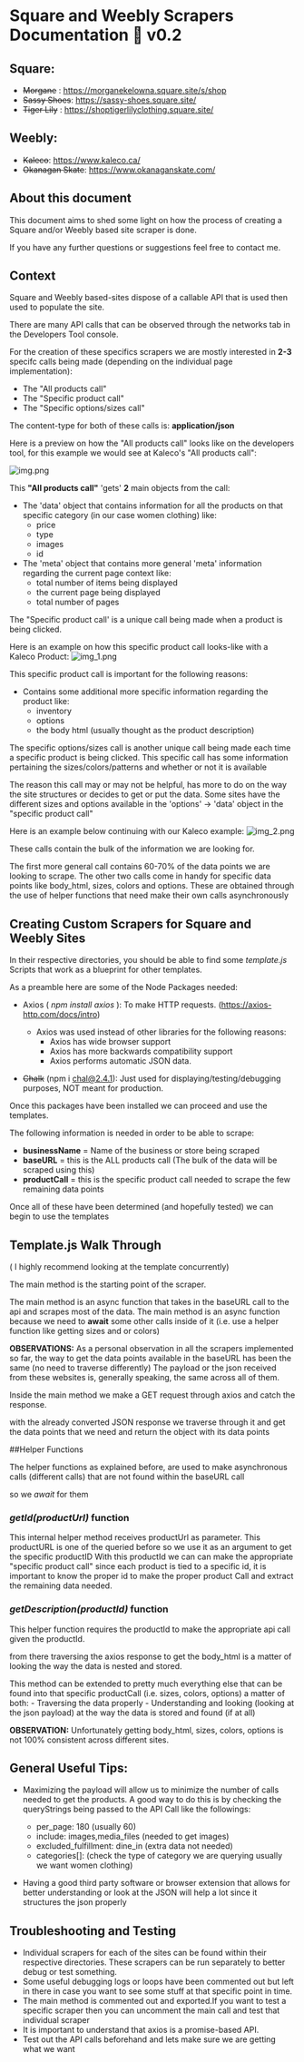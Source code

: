 # Square and Weebly Scrapers Documentation 📖 v0.2

## Square:
- ~~Morgane~~ : https://morganekelowna.square.site/s/shop
- ~~Sassy Shoes~~: https://sassy-shoes.square.site/
- ~~Tiger Lily~~ : https://shoptigerlilyclothing.square.site/

## Weebly:
- ~~Kaleco~~: https://www.kaleco.ca/
- ~~Okanagan Skate~~: https://www.okanaganskate.com/

## About this document

This document aims to shed some light on how the process of creating a Square and/or Weebly based site scraper is done.

If you have any further questions or suggestions feel free to contact me.

## Context

Square and Weebly based-sites dispose of a callable API
that is used then used to populate the site.

There are many API calls that can be observed through the networks tab in the Developers Tool console.

For the creation of these specifics scrapers we are mostly interested in **2-3** specifc calls being made (depending on the individual page implementation):
- The "All products call"
- The "Specific product call"
- The "Specific options/sizes call"

The content-type for both of these calls is: **application/json**

Here is a preview on how the "All products call" looks like on the developers tool, for this example we would see at Kaleco's "All products call":

![img.png](READMEimages/img.png)

This **"All products call"** 'gets' **2** main objects from the call:
- The 'data' object that contains information for all the products on that specific category (in our case women clothing) like:
  - price
  - type
  - images
  - id
- The 'meta' object that contains more general 'meta' information regarding the current page context like:
  - total number of items being displayed
  - the current page being displayed
  - total number of pages



The "Specific product call' is a unique call being made when a product is being clicked.

Here is an example on how this specific product call looks-like with a Kaleco Product:
![img_1.png](READMEimages/img_1.png)

This specific product call is important for the following reasons:
- Contains some additional more specific information regarding the product like:
  - inventory 
  - options
  - the body html (usually thought as the product description)


The specific options/sizes call is another unique call being made each time a specific product is being clicked.
This specific call has some information pertaining the sizes/colors/patterns and whether or not it is available

The reason this call may or may not be helpful, has more to do on the way the site structures or decides to get or put the data.
Some sites have the different sizes and options available in the 'options' -> 'data' object in the "specific product call"

Here is an example below continuing with our Kaleco example:
![img_2.png](READMEimages/img_2.png)



These calls contain the bulk of the information we are looking for.


The first more general call contains 60-70% of the data points we are looking to scrape.
The other two calls come in handy for specific data points like body_html, sizes, colors and options. These are obtained through the use of helper functions that need make their own calls asynchronously



## Creating Custom Scrapers for Square and Weebly Sites


In their respective directories, you should be able to find some *template.js* Scripts that work as a blueprint for other templates.

As a preamble here are some of the Node Packages needed:

- Axios ( *npm install axios* ): To make HTTP requests. (https://axios-http.com/docs/intro)
  - Axios was used instead of other libraries for the following reasons:
    - Axios has wide browser support
    - Axios has more backwards compatibility support
    - Axios performs automatic JSON data.
    

- ~~Chalk~~ (npm i chal@2.4.1): Just used for displaying/testing/debugging purposes, NOT meant for production.



Once this packages have been installed we can proceed and use the templates.

The following information is needed in order to be able to scrape:
- **businessName** = Name of the business or store being scraped
- **baseURL** = this is the ALL products call (The bulk of the data will be scraped using this)
- **productCall** = this is the specific product call needed to scrape the few remaining data points


Once all of these have been determined (and hopefully tested) we can begin to use the templates


## Template.js Walk Through

( I highly recommend looking at the template concurrently)

The main method is the starting point of the scraper.

The main method is an async function that takes in the baseURL call to the api and scrapes most of the data.
The main method is an async function because we need to **await** some other calls inside of it (i.e. use a helper function like getting sizes and or colors)

**OBSERVATIONS:** As a personal observation in all the scrapers implemented so far, the way to get the data points available in the baseURL has been the same (no need to traverse differently) The payload or the json received from these websites is, generally speaking, the same across all of them.

Inside the main method we make a GET request through axios and catch the response.

with the already converted JSON response we traverse through it and get the data points that we need and return the object with its data points


##Helper Functions

The helper functions as explained before, are used to make asynchronous calls (different calls) that are not found within the baseURL call

so we *await* for them

### *getId(productUrl)* function

This internal helper method receives productUrl as parameter.
This productURL is one of the queried before so we use it as an argument to get the specific productID
With this productId we can can make the appropriate "specific product call" since each product is tied to a specific id,
it is important to know the proper id to make the proper product Call and extract the remaining data needed.

### *getDescription(productId)* function

This helper function requires the productId to make the appropriate api call given the productId.

from there traversing the axios response to get the body_html is a matter of looking the way the data is nested and stored.

This method can be extended to pretty much everything else that can be found into that specific productCall (i.e. sizes, colors, options) a matter of both:
    - Traversing the data properly
    - Understanding and looking (looking at the json payload) at the way the data is stored and found (if at all)


**OBSERVATION:** Unfortunately getting body_html, sizes, colors, options is not 100% consistent across different sites.


## General Useful Tips:

- Maximizing the payload will allow us to minimize the number of calls needed to get the products. A good way to do this is by checking the queryStrings being passed to the API Call like the followings:
  - per_page: 180 (usually 60)
  - include: images,media_files (needed to get images)
  - excluded_fulfillment: dine_in (extra data not needed)
  - categories[]: (check the type of category we are querying usually we want women clothing)
  
- Having a good third party software or browser extension that allows for better understanding or look at the JSON will help a lot since it structures the json properly




## Troubleshooting and Testing

- Individual scrapers for each of the sites can be found within their respective directories. These scrapers can be run separately to better debug or test something.
- Some useful debugging logs or loops have been commented out but left in there in case you want to see some stuff at that specific point in time.
- The main method is commented out and exported.If you want to test a specific scraper then you can uncomment the main call and test that individual scraper
- It is important to understand that axios is a promise-based API.
- Test out the API calls beforehand and lets make sure we are getting what we want







    

